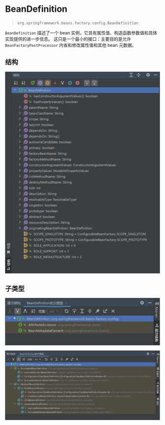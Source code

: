# BeanDefinition

> `org.springframework.beans.factory.config.BeanDefinition`

`BeanDefinition` 描述了一个 bean 实例，它具有属性值、构造函数参数值和具体实现提供的进一步信息。
这只是一个最小的接口：主要目的是允许 `BeanFactoryPostProcessor` 内省和修改属性值和其他 bean 元数据。

## 结构

![Bean Definition 结构](images\BeanDefination结构.png)

## 子类型

![Bean Definition 父类型](images\BeanDefinition父类型.png)

![BeanDefinition子类型](images\BeanDefinition子类型.png)